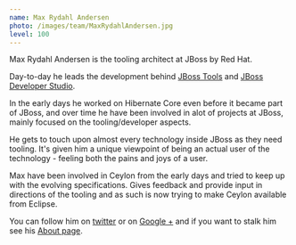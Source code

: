```yaml
---
name: Max Rydahl Andersen
photo: /images/team/MaxRydahlAndersen.jpg
level: 100
---
```


Max Rydahl Andersen is the tooling architect at JBoss by Red
Hat.

Day-to-day he leads the development behind [JBoss
Tools](http://jboss.org/tools) and [JBoss Developer
Studio](http://devstudio.jboss.com). 

In the early days he worked on Hibernate Core even before it became
part of JBoss, and over time he have been involved in alot of projects
at JBoss, mainly focused on the tooling/developer aspects. 

He gets to touch upon almost every technology inside JBoss as they
need tooling. It's given him a unique viewpoint of being an actual user
of the technology - feeling both the pains and joys of a user.

Max have been involved in Ceylon from the early days and tried to keep
up with the evolving specifications. Gives feedback and provide input
in directions of the tooling and as such is now trying to make Ceylon
available from Eclipse.

You can follow him on [twitter](http://twitter.com/maxandersen) or on [Google +](http://gplus.to/maxandersen) and if you want to stalk him see his [About page](http://about.me/maxandersen).